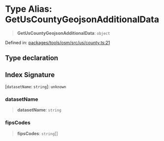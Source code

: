 # Type Alias: GetUsCountyGeojsonAdditionalData

> **GetUsCountyGeojsonAdditionalData**: `object`

Defined in: [packages/tools/osm/src/us/county.ts:21](https://github.com/geodaopenjs/openassistant/blob/0a6a7e7306d75a25dc968b3117f04cb7bd613bec/packages/tools/osm/src/us/county.ts#L21)

## Type declaration

## Index Signature

\[`datasetName`: `string`\]: `unknown`

### datasetName

> **datasetName**: `string`

### fipsCodes

> **fipsCodes**: `string`[]
